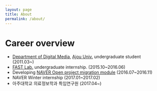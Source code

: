 ```yaml
---
layout: page
title: About
permalink: /about/
---
```


# Career overview
- [Department of Digital Media](http://www.ajou.ac.kr/media/index.jsp), [Ajou Univ.](http://www.ajou.ac.kr/en/) undergraduate student (2011.03~)
- [FAST Lab.](http://fast.ajou.ac.kr) undergraduate internship. (2015.10~2016.06)
- Developing [NAVER Open project migration module](https://github.com/naver/devcenter-open-project-migration) (2016.07~2016.11)
- NAVER Winter internship (2017.01~2017.02)
- 아주대학교 의료정보학과 특임연구원 (2017.04~)
